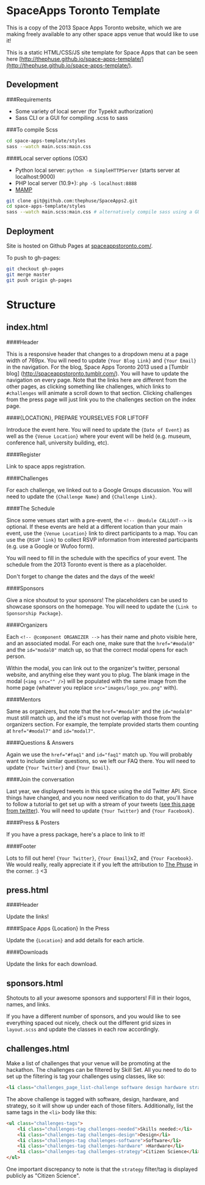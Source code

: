 SpaceApps Toronto Template
=============

This is a copy of the 2013 Space Apps Toronto website, which we are making freely available to any other space apps venue that would like to use it!

This is a static HTML/CSS/JS site template for Space Apps that can be seen here [http://thephuse.github.io/space-apps-template/](http://thephuse.github.io/space-apps-template/).

Development
-------------

###Requirements

* Some variety of local server (for Typekit authorization)
* Sass CLI or a GUI for compiling .scss to sass

###To compile Scss
```bash
cd space-apps-template/styles
sass --watch main.scss:main.css
```

####Local server options (OSX)

* Python local server: `python -m SimpleHTTPServer` (starts server at localhost:9000)
* PHP local server (10.9+): `php -S localhost:8888`
* [MAMP](http://www.mamp.info/en/index.html)

```bash
git clone git@github.com:thephuse/SpaceApps2.git
cd space-apps-template/styles
sass --watch main.scss:main.css # alternatively compile sass using a GUI
```

Deployment
------------
Site is hosted on Github Pages at [spaceappstoronto.com/](http://spaceappstoronto.com/).

To push to gh-pages:

```bash
git checkout gh-pages
git merge master
git push origin gh-pages
```

Structure
=============

index.html
-------------

####Header

This is a responsive header that changes to a dropdown menu at a page width of 769px. You will need to update `{Your Blog Link}` and `{Your Email}` in the navigation. For the blog, Space Apps Toronto 2013 used a [Tumblr blog] (http://spaceappstoronto.tumblr.com/). You will have to update the navigation on every page. Note that the links here are different from the other pages, as clicking something like challenges, which links to `#challenges` will animate a scroll down to that section. Clicking challenges from the press page will just link you to the challenges section on the index page.

####{LOCATION}, PREPARE YOURSELVES FOR LIFTOFF

Introduce the event here. You will need to update the `{Date of Event}` as well as the `{Venue Location}` where your event will be held (e.g. museum, conference hall, university building, etc).

####Register

Link to space apps registration.

####Challenges

For each challenge, we linked out to a Google Groups discussion. You will need to update the `{Challenge Name}` and `{Challenge Link}`.

####The Schedule

Since some venues start with a pre-event, the `<!-- @module CALLOUT-->` is optional. If these events are held at a different location than your main event, use the `{Venue Location}` link to direct participants to a map. You can use the `{RSVP link}` to collect RSVP information from interested participants (e.g. use a Google or Wufoo form).

You will need to fill in the schedule with the specifics of your event. The schedule from the 2013 Toronto event is there as a placeholder.

Don't forget to change the dates and the days of the week!

####Sponsors

Give a nice shoutout to your sponsors! The placeholders can be used to showcase sponsors on the homepage. You will need to update the `{Link to Sponsorship Package}`.

####Organizers

Each `<!-- @component ORGANIZER -->` has their name and photo visible here, and an associated modal. For each one, make sure that the `href="#modal0"` and the `id="modal0"` match up, so that the correct modal opens for each person.

Within the modal, you can link out to the organizer's twitter, personal website, and anything else they want you to plug. The blank image in the modal (`<img src="" />`) will be populated with the same image from the home page (whatever you replace `src="images/logo_you.png"` with).

####Mentors

Same as organizers, but note that the `href="#modal0"` and the `id="modal0"` must still match up, and the id's must not overlap with those from the organizers section. For example, the template provided starts them counting at `href="#modal7"` and `id="modal7"`.

####Questions & Answers

Again we use the `href="#faq1"` and `id="faq1"` match up. You will probably want to include similar questions, so we left our FAQ there. You will need to update `{Your Twitter}` and `{Your Email}`.

####Join the conversation

Last year, we displayed tweets in this space using the old Twitter API. Since things have changed, and you now need verification to do that, you'll have to follow a tutorial to get set up with a stream of your tweets ([see this page from twitter](https://blog.twitter.com/2012/embedded-timelines-howto)). You will need to update `{Your Twitter}` and `{Your Facebook}`.

####Press & Posters

If you have a press package, here's a place to link to it!

####Footer

Lots to fill out here! `{Your Twitter}`, `{Your Email}`x2, and `{Your Facebook}`. We would really, really appreciate it if you left the attribution to [The Phuse](http://thephuse.com) in the corner. :) <3

press.html
-------------

####Header

Update the links!

####Space Apps {Location} In the Press

Update the `{Location}` and add details for each article.

####Downloads

Update the links for each download.

sponsors.html
-------------

Shotouts to all your awesome sponsors and supporters! Fill in their logos, names, and links.

If you have a different number of sponsors, and you would like to see everything spaced out nicely, check out the different grid sizes in `layout.scss` and update the classes in each row accordingly.


challenges.html
-------------

Make a list of challenges that your venue will be promoting at the hackathon. The challenges can be filtered by Skill Set. All you need to do to set up the filtering is tag your challenges using classes, like so:

```html
<li class="challenges_page_list-challenge software design hardware strategy">
```

The above challenge is tagged with software, design, hardware, and strategy, so it will show up under each of those filters. Additionally, list the same tags in the `<li>` body like this:


```html
<ul class="challenges-tags">
	<li class="challenges-tag challenges-needed">Skills needed:</li>
	<li class="challenges-tag challenges-design">Design</li>
	<li class="challenges-tag challenges-software">Software</li>
	<li class="challenges-tag challenges-hardware" >Hardware</li>
	<li class="challenges-tag challenges-strategy">Citizen Science</li>
</ul>
```

One important discrepancy to note is that the `strategy` filter/tag is displayed publicly as "Citizen Science".
